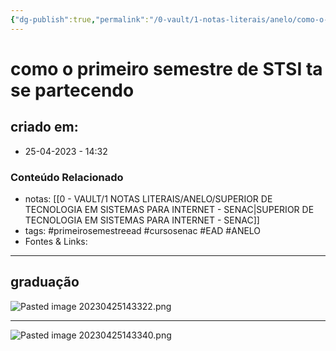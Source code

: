 ```yaml
---
{"dg-publish":true,"permalink":"/0-vault/1-notas-literais/anelo/como-o-primeiro-semestre-de-stsi-ta-se-partecendo/","tags":["primeirosemestreead","cursosenac","EAD","ANELO"],"dgHomeLink":true,"dgShowLocalGraph":true,"dgShowFileTree":true,"dgEnableSearch":true,"noteIcon":""}
---
```


# como o primeiro semestre de STSI ta se partecendo

## criado em: 
-  25-04-2023 - 14:32

### Conteúdo Relacionado
- notas: [[0 - VAULT/1 NOTAS LITERAIS/ANELO/SUPERIOR DE TECNOLOGIA EM SISTEMAS PARA INTERNET - SENAC\|SUPERIOR DE TECNOLOGIA EM SISTEMAS PARA INTERNET - SENAC]]
- tags: #primeirosemestreead #cursosenac #EAD #ANELO
- Fontes & Links: 

---

## graduação

![Pasted image 20230425143322.png](/img/user/0%20-%20VAULT/1%20NOTAS%20LITERAIS/ANELO/Pasted%20image%2020230425143322.png)

---

![Pasted image 20230425143340.png](/img/user/0%20-%20VAULT/1%20NOTAS%20LITERAIS/ANELO/Pasted%20image%2020230425143340.png)